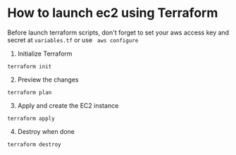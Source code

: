 # How to launch ec2 using Terraform

Before launch terraform scripts, don't forget to set your aws access key and secret at ```variables.tf``` or use ``` aws configure```

1. Initialize Terraform

```
terraform init
```

2. Preview the changes

```
terraform plan
```

3. Apply and create the EC2 instance

```
terraform apply
```

4. Destroy when done

```
terraform destroy
```
